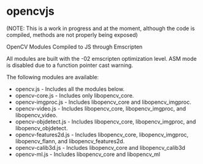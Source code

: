 opencvjs
========
(NOTE: This is a work in progress and at the moment, although the code is compiled, methods are not properly being exposed)

OpenCV Modules Compiled to JS through Emscripten

All modules are built with the -02 emscripten optimization level. ASM mode is disabled due to a function pointer cast warning.

The following modules are available:
 * opencv.js - Includes all the modules below.
 * opencv-core.js - Includes only libopencv_core.
 * opencv-imgproc.js - Includes libopencv_core and libopencv_imgproc.
 * opencv-video.js - Includes libopencv_core, libopencv_imgproc, and libopencv_video.
 * opencv-objdetect.js - Includes libopencv_core, libopencv_imgproc, and libopencv_objdetect.
 * opencv-features2d.js - Includes libopencv_core, libopencv_imgproc, libopencv_flann, and libopencv_features2d.
 * opencv-calib3d.js - Includes libopencv_core and libopencv_calib3d
 * opencv-ml.js - Includes libopencv_core and libopencv_ml
